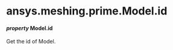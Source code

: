 # ansys.meshing.prime.Model.id

#### *property* Model.id

Get the id of Model.

<!-- !! processed by numpydoc !! -->
